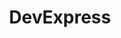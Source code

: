 ---
facebook: https://facebook.com/DevExpress
linkedin: https://linkedin.com/company/developer-express-inc
logohandle: devexpress
sort: devexpress
title: DevExpress
twitter: https://x.com/DevExpress
website: https://www.devexpress.com/
youtube: https://youtube.com/user/DeveloperExpress
---